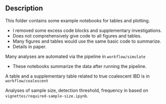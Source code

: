 ## Description

This folder contains some example notebooks for tables and plotting.
- I removed some excess code blocks and supplementary investigations.
- Does not comprehensively give code to all figures and tables.
- Many figures and tables would use the same basic code to summarize.
- Details in paper. 

Many analyses are automated via the pipeline in `workflow/simulate`
- These notebooks summarize the data after running the pipeline.

A table and a supplementary table related to true coalescent IBD is in `workflow/coalescent`

Analyses of sample size, detection threshold, frequency in based on `vignettes/required-sample-size.ipynb`.



